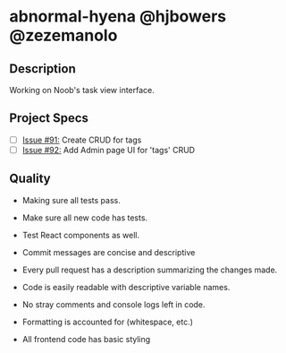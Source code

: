 # abnormal-hyena @hjbowers @zezemanolo
## Description
Working on Noob's task view interface.

## Project Specs
- [ ] [Issue #91:](https://github.com/GuildCrafts/noob/issues/91) Create CRUD for tags
- [ ] [Issue #92:](https://github.com/GuildCrafts/noob/issues/92) Add Admin page UI for 'tags' CRUD

## Quality
* Making sure all tests pass.
* Make sure all new code has tests.
* Test React components as well.

* Commit messages are concise and descriptive
* Every pull request has a description summarizing the changes made.

* Code is easily readable with descriptive variable names.
* No stray comments and console logs left in code.
* Formatting is accounted for (whitespace, etc.)
* All frontend code has basic styling
